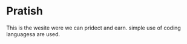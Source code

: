 # Pratish
This is the wesite were we can pridect and earn. simple use of coding languagesa are used.
